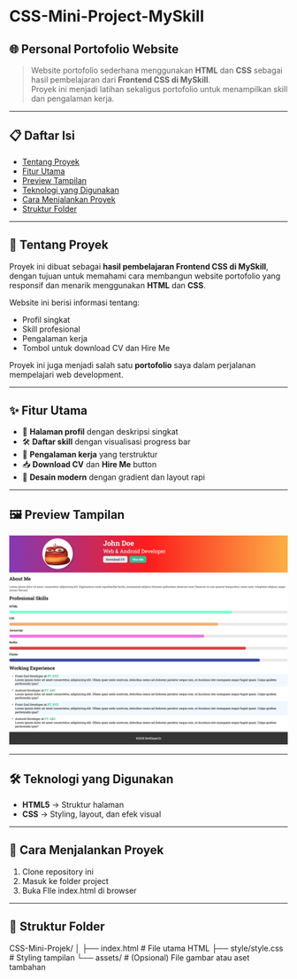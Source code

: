 # CSS-Mini-Project-MySkill
## 🌐 Personal Portofolio Website 

> Website portofolio sederhana menggunakan **HTML** dan **CSS** sebagai hasil pembelajaran dari **Frontend CSS di MySkill**.  
> Proyek ini menjadi latihan sekaligus portofolio untuk menampilkan skill dan pengalaman kerja.

---

## 📋 Daftar Isi
- [Tentang Proyek](#-tentang-proyek)
- [Fitur Utama](#-fitur-utama)
- [Preview Tampilan](#-preview-tampilan)
- [Teknologi yang Digunakan](#-teknologi-yang-digunakan)
- [Cara Menjalankan Proyek](#-cara-menjalankan-proyek)
- [Struktur Folder](#-struktur-folder)

---

## 📖 Tentang Proyek
Proyek ini dibuat sebagai **hasil pembelajaran Frontend CSS di MySkill**, dengan tujuan untuk memahami cara membangun website portofolio yang responsif dan menarik menggunakan **HTML** dan **CSS**.  

Website ini berisi informasi tentang:  
- Profil singkat  
- Skill profesional  
- Pengalaman kerja  
- Tombol untuk download CV dan Hire Me  

Proyek ini juga menjadi salah satu **portofolio** saya dalam perjalanan mempelajari web development.  

---

## ✨ Fitur Utama
- 📄 **Halaman profil** dengan deskripsi singkat  
- 🛠 **Daftar skill** dengan visualisasi progress bar  
- 💼 **Pengalaman kerja** yang terstruktur  
- 📥 **Download CV** dan **Hire Me** button  
- 🎨 **Desain modern** dengan gradient dan layout rapi  

---

## 🖼 Preview Tampilan  

![Preview Portfolio](https://github.com/BotSlayer21/CSS-Mini-Project/blob/main/Project-Preview.png)

---

## 🛠 Teknologi yang Digunakan
- **HTML5** → Struktur halaman  
- **CSS** → Styling, layout, dan efek visual

---

## 🚀 Cara Menjalankan Proyek
1. Clone repository ini
2. Masuk ke folder project
3. Buka FIle index.html di browser

---

## 📂 Struktur Folder
CSS-Mini-Projek/
│
├── index.html              # File utama HTML
├── style/style.css         # Styling tampilan
└── assets/                 # (Opsional) File gambar atau aset tambahan

